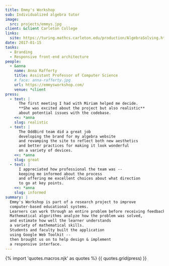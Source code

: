 ```yaml
---
title: Emmy's Workshop
sub: Individualized algebra tutor
image:
  src: projects/emmys.jpg
client: &client Carleton College
links:
  site: https://turing.mathcs.carleton.edu/production/AlgebraSolving.html
date: 2017-01-15
tasks:
  - Branding
  - Responsive front-end architecture
people:
  - &anna
    name: Anna Rafferty
    title: Assistant Professor of Computer Science
    # face: anna-rafferty.jpg
    url: https://emmysworkshop.com/
    venue: *client
press:
  - text: |
      The first meeting I had with Miriam helped me decide.
      **She was excited about the project but also realistic**
      about potential issues with the codebase.
    <<: *anna
    slug: realistic
  - text: |
      The OddBird team did a great job
      developing the brand for my algebra website
      and revamping the site to reflect both new aesthetics
      and better practices for making it look wonderful
      on a variety of devices.
    <<: *anna
    slug: great
  - text: |
      I appreciated how professional the team was --
      keeping me informed about the process
      and offering me excellent choices about what direction
      to go at key points.
    <<: *anna
    slug: informed
summary: |
  Emmy's Workshop is part of a research project to improve
  computer-based educational systems.
  Learners can work through an entire problem before receiving feedback.
  Mathematical algorithms analyze how the problem was solved,
  and estimate how well the learner understands
  a variety of mathematical skills.
  Students and faculty built the application
  using Google Web Toolkit --
  then brought us on to help design & implement
  a responsive interface.
---
```


{% import 'quotes.macros.njk' as quotes %}
{{ quotes.grid(press) }}
